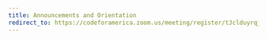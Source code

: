 ```yaml
---
title: Announcements and Orientation
redirect_to: https://codeforamerica.zoom.us/meeting/register/tJclduyrqjIuHteQajB0rMaL8thf8j90vyJE
---
```

